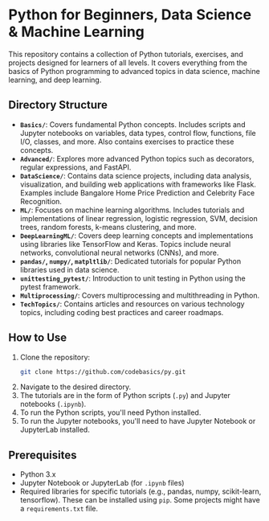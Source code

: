 # Python for Beginners, Data Science & Machine Learning

This repository contains a collection of Python tutorials, exercises, and projects designed for learners of all levels. It covers everything from the basics of Python programming to advanced topics in data science, machine learning, and deep learning.

## Directory Structure

- **`Basics/`**: Covers fundamental Python concepts. Includes scripts and Jupyter notebooks on variables, data types, control flow, functions, file I/O, classes, and more. Also contains exercises to practice these concepts.
- **`Advanced/`**: Explores more advanced Python topics such as decorators, regular expressions, and FastAPI.
- **`DataScience/`**: Contains data science projects, including data analysis, visualization, and building web applications with frameworks like Flask. Examples include Bangalore Home Price Prediction and Celebrity Face Recognition.
- **`ML/`**: Focuses on machine learning algorithms. Includes tutorials and implementations of linear regression, logistic regression, SVM, decision trees, random forests, k-means clustering, and more.
- **`DeepLearningML/`**: Covers deep learning concepts and implementations using libraries like TensorFlow and Keras. Topics include neural networks, convolutional neural networks (CNNs), and more.
- **`pandas/`, `numpy/`, `matpltlib/`**: Dedicated tutorials for popular Python libraries used in data science.
- **`unittesting_pytest/`**: Introduction to unit testing in Python using the pytest framework.
- **`Multiprocessing/`**: Covers multiprocessing and multithreading in Python.
- **`TechTopics/`**: Contains articles and resources on various technology topics, including coding best practices and career roadmaps.

## How to Use

1. Clone the repository:
   ```bash
   git clone https://github.com/codebasics/py.git
   ```
2. Navigate to the desired directory.
3. The tutorials are in the form of Python scripts (`.py`) and Jupyter notebooks (`.ipynb`).
4. To run the Python scripts, you'll need Python installed.
5. To run the Jupyter notebooks, you'll need to have Jupyter Notebook or JupyterLab installed.

## Prerequisites

- Python 3.x
- Jupyter Notebook or JupyterLab (for `.ipynb` files)
- Required libraries for specific tutorials (e.g., pandas, numpy, scikit-learn, tensorflow). These can be installed using `pip`. Some projects might have a `requirements.txt` file.
